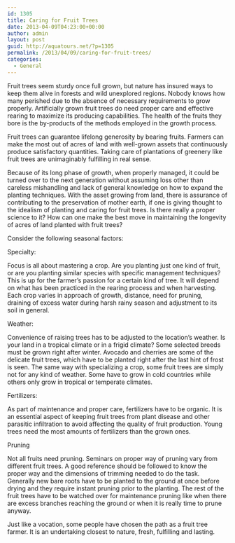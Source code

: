 ```yaml
---
id: 1305
title: Caring for Fruit Trees
date: 2013-04-09T04:23:00+00:00
author: admin
layout: post
guid: http://aquatours.net/?p=1305
permalink: /2013/04/09/caring-for-fruit-trees/
categories:
  - General
---
```

Fruit trees seem sturdy once full grown, but nature has insured ways to keep them alive in forests and wild unexplored regions. Nobody knows how many perished due to the absence of necessary requirements to grow properly. Artificially grown fruit trees do need proper care and effective rearing to maximize its producing capabilities. The health of the fruits they bore is the by-products of the methods employed in the growth process.

Fruit trees can guarantee lifelong generosity by bearing fruits. Farmers can make the most out of acres of land with well-grown assets that continuously produce satisfactory quantities. Taking care of plantations of greenery like fruit trees are unimaginably fulfilling in real sense.

Because of its long phase of growth, when properly managed, it could be turned over to the next generation without assuming loss other than careless mishandling and lack of general knowledge on how to expand the planting techniques. With the asset growing from land, there is assurance of contributing to the preservation of mother earth, if one is giving thought to the idealism of planting and caring for fruit trees. Is there really a proper science to it? How can one make the best move in maintaining the longevity of acres of land planted with fruit trees?

Consider the following seasonal factors:

Specialty:

Focus is all about mastering a crop. Are you planting just one kind of fruit, or are you planting similar species with specific management techniques? This is up for the farmer&#8217;s passion for a certain kind of tree. It will depend on what has been practiced in the rearing process and when harvesting. Each crop varies in approach of growth, distance, need for pruning, draining of excess water during harsh rainy season and adjustment to its soil in general.

Weather:

Convenience of raising trees has to be adjusted to the location&#8217;s weather. Is your land in a tropical climate or in a frigid climate? Some selected breeds must be grown right after winter. Avocado and cherries are some of the delicate fruit trees, which have to be planted right after the last hint of frost is seen. The same way with specializing a crop, some fruit trees are simply not for any kind of weather. Some have to grow in cold countries while others only grow in tropical or temperate climates.

Fertilizers:

As part of maintenance and proper care, fertilizers have to be organic. It is an essential aspect of keeping fruit trees from plant disease and other parasitic infiltration to avoid affecting the quality of fruit production. Young trees need the most amounts of fertilizers than the grown ones.

Pruning

Not all fruits need pruning. Seminars on proper way of pruning vary from different fruit trees. A good reference should be followed to know the proper way and the dimensions of trimming needed to do the task. Generally new bare roots have to be planted to the ground at once before drying and they require instant pruning prior to the planting. The rest of the fruit trees have to be watched over for maintenance pruning like when there are excess branches reaching the ground or when it is really time to prune anyway.

Just like a vocation, some people have chosen the path as a fruit tree farmer. It is an undertaking closest to nature, fresh, fulfilling and lasting.